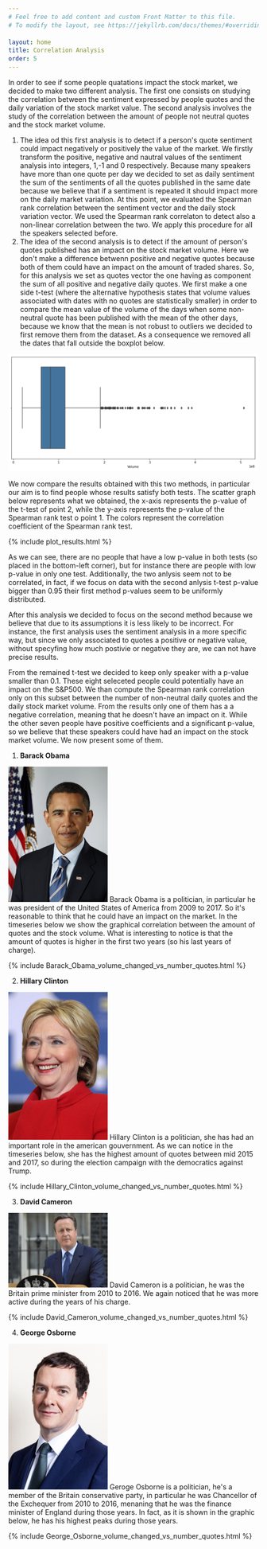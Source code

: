 ```yaml
---
# Feel free to add content and custom Front Matter to this file.
# To modify the layout, see https://jekyllrb.com/docs/themes/#overriding-theme-defaults

layout: home
title: Correlation Analysis
order: 5
---
```


In order to see if some people quatations impact the stock market, we decided to make two different analysis. The first one consists on studying the correlation between the sentiment expressed by people quotes and the daily variation of the stock market value. The second analysis involves the study of the correlation between the amount of people not neutral quotes and the stock market volume. 

1.  The idea od this first analysis is to detect if a person's quote sentiment could impact negatively or positively the value of the market. We firstly transform the positive, negative and nautral values of the sentiment analysis into integers, 1,-1 and 0 respectively. Because many speakers have more than one quote per day we decided to set as daily sentiment the sum of the sentiments of all the quotes published in the same date because we believe that if a sentiment is repeated it should impact more on the daily market variation. At this point, we evaluated the Spearman rank correlation between the sentiment vector and the daily stock variation vector. We used the Spearman rank correlaton to detect also a non-linear correlation between the two. We apply this procedure for all the speakers selected before.
2.  The idea of the second analysis is to detect if the amount of person's quotes published has an impact on the stock market volume. Here we don't make a difference betwenn positive and negative quotes because both of them could have an impact on the amount of traded shares. So, for this analysis we set as quotes vector the one having as component the sum of all positive and negative daily quotes. We first make a one side t-test (where the alternative hypothesis states that volume values associated with dates with no quotes are statistically smaller) in order to compare the mean value of the volume of the days when some non-neutral quote has been published with the mean of the other days, because we know that the mean is not robust to outliers we decided to first remove them from the dataset. As a consequence we removed all the dates that fall outside the boxplot below. 

![boxplot](./images/boxplot.png "boxplot")

We now compare the results obtained with this two methods, in particular our aim is to find people whose results satisfy both tests. The scatter graph below represents what we obtained, the x-axis represents the p-value of the t-test of point 2, while the y-axis represents the p-value of the Spearman rank test o point 1. The colors represent the correlation coefficient of the Spearman rank test. 

{% include plot_results.html %}

As we can see, there are no people that have a low p-value in both tests (so placed in the bottom-left corner), but for instance there are people with low p-value in only one test. Additionally, the two anlysis seem not to be correlated, in fact, if we focus on data with the second anlysis t-test p-value bigger than 0.95 their first method p-values seem to be uniformly distributed. 

After this analysis we decided to focus on the second method because we believe that due to its assumptions it is less likely to be incorrect. For instance, the first analysis uses the sentiment analysis in a more specific way, but since we only associated to quotes a positive or negative value, without specyfing how much postivie or negative they are, we can not have precise results.   

From the remained t-test we decided to keep only speaker with a p-value smaller than 0.1. These eight seleceted people could potentially have an impact on the S&P500. We than compute the Spearman rank correlation only on this subset between the number of non-neutral daily quotes and the daily stock market volume. From the results only one of them has a a negative correlation, meaning that he doesn't have an impact on it. While the other seven people have positive coefficients and a significant p-value, so we believe that these speakers could have had an impact on the stock market volume. We now present some of them.

1. __Barack Obama__
<img src="./images/obama.jpg" alt="drawing" width="200"/>
Barack Obama is a politician, in particular he was president of the United States of America from 2009 to 2017. So it's reasonable to think that he could have an impact on the market. In the timeseries below we show the graphical correlation between the amount of quotes and the stock volume. What is interesting to notice is that the amount of quotes is higher in the first two years (so his last years of charge).

{% include Barack_Obama_volume_changed_vs_number_quotes.html %}

2. __Hillary Clinton__
<img src="./images/clinton.jpg" alt="drawing" width="200"/>
Hillary Clinton is a politician, she has had an important role in the american gouvernment. As we can notice in the timeseries below, she has the highest amount of quotes between mid 2015 and 2017, so during the election campaign with the democratics against Trump.

{% include Hillary_Clinton_volume_changed_vs_number_quotes.html %}

3. __David Cameron__
<img src="./images/cameron.jpg" alt="drawing" width="200"/>
David Cameron is a politician, he was the Britain prime minister from 2010 to 2016. We again noticed that he was more active during the years of his charge.

{% include David_Cameron_volume_changed_vs_number_quotes.html %}

4. __George Osborne__
<img src="./images/osborne.jpg" alt="drawing" width="200"/>
Geroge Osborne is a politician, he's a member of the Britain conservative party, in particular he was Chancellor of the Exchequer from 2010 to 2016, menaning that he was the finance minister of England during those years. In fact, as it is shown in the graphic below, he has his highest peaks during those years.

{% include George_Osborne_volume_changed_vs_number_quotes.html %}
 
